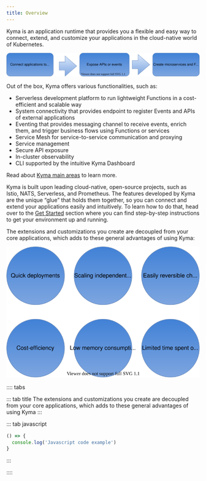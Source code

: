 ```yaml
---
title: Overview
---
```


Kyma is an application runtime that provides you a flexible and easy way to connect, extend, and customize your applications in the cloud-native world of Kubernetes.

![overview](./guide/01-overview/assets/kyma-overview.svg)

Out of the box, Kyma offers various functionalities, such as:  

- Serverless development platform to run lightweight Functions in a cost-efficient and scalable way
- System connectivity that provides endpoint to register Events and APIs of external applications
- Eventing that provides messaging channel to receive events, enrich them, and trigger business flows using Functions or services
- Service Mesh for service-to-service communication and proxying
- Service management
- Secure API exposure
- In-cluster observability
- CLI supported by the intuitive Kyma Dashboard

Read about [Kyma main areas](#overview-main-areas) to learn more.

Kyma is built upon leading cloud-native, open-source projects, such as Istio, NATS, Serverless, and Prometheus. The features developed by Kyma are the unique “glue” that holds them together, so you can connect and extend your applications easily and intuitively. To learn how to do that, head over to the [Get Started](../get-started) section where you can find step-by-step instructions to get your environment up and running.

The extensions and customizations you create are decoupled from your core applications, which adds to these general advantages of using Kyma:

![advantages](./guide/01-overview/assets/kyma-advantages.svg)


:::: tabs

::: tab title
The extensions and customizations you create are decoupled from your core applications, which adds to these general advantages of using Kyma
:::


::: tab javascript
``` javascript
() => {
  console.log('Javascript code example')
}
```
:::

::::
